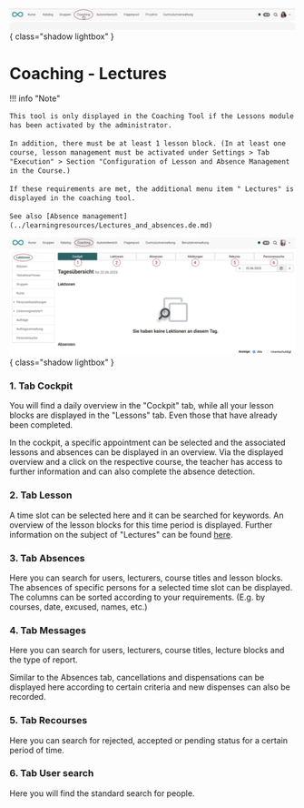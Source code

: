 ![bereiche_coaching_v1_de.png](assets/bereiche_coaching_v1_de.png){ class="shadow lightbox" }

# Coaching - Lectures

!!! info "Note"

    This tool is only displayed in the Coaching Tool if the Lessons module has been activated by the administrator.

    In addition, there must be at least 1 lesson block. (In at least one course, lesson management must be activated under Settings > Tab "Execution" > Section "Configuration of Lesson and Absence Management in the Course.)

    If these requirements are met, the additional menu item " Lectures" is displayed in the coaching tool.

    See also [Absence management](../learningresources/Lectures_and_absences.de.md)


![coaching_lektionen0_v1_de.png](assets/coaching_lektionen0_v1_de.png){ class="shadow lightbox" }


### 1. Tab Cockpit

You will find a daily overview in the "Cockpit" tab, while all your lesson blocks are displayed in the "Lessons" tab. Even those that have already been completed.

In the cockpit, a specific appointment can be selected and the associated lessons and absences can be displayed in an overview. Via the displayed overview and a click on the respective course, the teacher has access to further information and can also complete the absence detection.

### 2. Tab Lesson

A time slot can be selected here and it can be searched for keywords. An overview of the lesson blocks for this time period is displayed. Further information on the subject of "Lectures" can be found
[here](../learningresources/Lectures_Teacher_view.de.md).

### 3. Tab Absences

Here you can search for users, lecturers, course titles and lesson blocks. The absences of specific persons for a selected time slot can be displayed. The columns can be sorted according to your requirements. (E.g. by courses, date, excused, names, etc.)

### 4. Tab Messages

Here you can search for users, lecturers, course titles, lecture blocks and the type of report.

Similar to the Absences tab, cancellations and dispensations can be displayed here according to certain criteria and new dispenses can also be recorded.


### 5. Tab Recourses

Here you can search for rejected, accepted or pending status for a certain period of time.

### 6. Tab User search

Here you will find the standard search for people.

